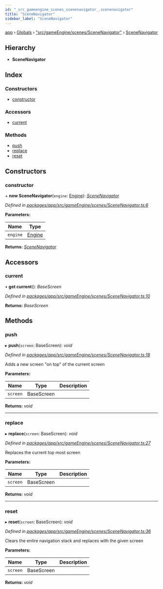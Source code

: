 ```yaml
---
id: "_src_gameengine_scenes_scenenavigator_.scenenavigator"
title: "SceneNavigator"
sidebar_label: "SceneNavigator"
---
```


[app](../index.md) › [Globals](../globals.md) › ["src/gameEngine/scenes/SceneNavigator"](../modules/_src_gameengine_scenes_scenenavigator_.md) › [SceneNavigator](_src_gameengine_scenes_scenenavigator_.scenenavigator.md)

## Hierarchy

* **SceneNavigator**

## Index

### Constructors

* [constructor](_src_gameengine_scenes_scenenavigator_.scenenavigator.md#constructor)

### Accessors

* [current](_src_gameengine_scenes_scenenavigator_.scenenavigator.md#current)

### Methods

* [push](_src_gameengine_scenes_scenenavigator_.scenenavigator.md#push)
* [replace](_src_gameengine_scenes_scenenavigator_.scenenavigator.md#replace)
* [reset](_src_gameengine_scenes_scenenavigator_.scenenavigator.md#reset)

## Constructors

###  constructor

\+ **new SceneNavigator**(`engine`: [Engine](_src_gameengine_engine_.engine.md)): *[SceneNavigator](_src_gameengine_scenes_scenenavigator_.scenenavigator.md)*

*Defined in [packages/app/src/gameEngine/scenes/SceneNavigator.ts:6](https://github.com/will-hart/pixatore/blob/5d54977/packages/app/src/gameEngine/scenes/SceneNavigator.ts#L6)*

**Parameters:**

Name | Type |
------ | ------ |
`engine` | [Engine](_src_gameengine_engine_.engine.md) |

**Returns:** *[SceneNavigator](_src_gameengine_scenes_scenenavigator_.scenenavigator.md)*

## Accessors

###  current

• **get current**(): *BaseScreen*

*Defined in [packages/app/src/gameEngine/scenes/SceneNavigator.ts:10](https://github.com/will-hart/pixatore/blob/5d54977/packages/app/src/gameEngine/scenes/SceneNavigator.ts#L10)*

**Returns:** *BaseScreen*

## Methods

###  push

▸ **push**(`screen`: BaseScreen): *void*

*Defined in [packages/app/src/gameEngine/scenes/SceneNavigator.ts:18](https://github.com/will-hart/pixatore/blob/5d54977/packages/app/src/gameEngine/scenes/SceneNavigator.ts#L18)*

Adds a new screen "on top" of the current screen

**Parameters:**

Name | Type | Description |
------ | ------ | ------ |
`screen` | BaseScreen |   |

**Returns:** *void*

___

###  replace

▸ **replace**(`screen`: BaseScreen): *void*

*Defined in [packages/app/src/gameEngine/scenes/SceneNavigator.ts:27](https://github.com/will-hart/pixatore/blob/5d54977/packages/app/src/gameEngine/scenes/SceneNavigator.ts#L27)*

Replaces the current top most screen

**Parameters:**

Name | Type | Description |
------ | ------ | ------ |
`screen` | BaseScreen |   |

**Returns:** *void*

___

###  reset

▸ **reset**(`screen`: BaseScreen): *void*

*Defined in [packages/app/src/gameEngine/scenes/SceneNavigator.ts:36](https://github.com/will-hart/pixatore/blob/5d54977/packages/app/src/gameEngine/scenes/SceneNavigator.ts#L36)*

Clears the entire navigation stack and replaces with the given screen

**Parameters:**

Name | Type | Description |
------ | ------ | ------ |
`screen` | BaseScreen |   |

**Returns:** *void*
